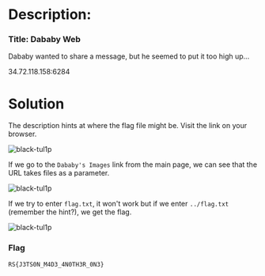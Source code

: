 # Description:

### Title: Dababy Web

Dababy wanted to share a message, but he seemed to put it too high up...

34.72.118.158:6284

# Solution

The description hints at where the flag file might be. Visit the link on your browser.

![black-tul1p](/RITSEC-2021/web/DababyWeb/solve/index.png)

If we go to the `Dababy's Images` link from the main page, we can see that the URL takes files as a parameter.

![black-tul1p](/RITSEC-2021/web/DababyWeb/solve/page2.png)

If we try to enter `flag.txt`, it won't work but if we enter `../flag.txt` (remember the hint?), we get the flag.

![black-tul1p](/RITSEC-2021/web/Dababy0Web/solve/page2_flag.png)

### Flag

`RS{J3TS0N_M4D3_4N0TH3R_0N3}`
